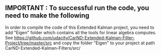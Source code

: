 ## IMPORTANT : To successful run the code, you need to make the following

In order to compile the code of this Extended Kalman project, you need to add "Eigen" folder which contains all the tools for linear algebra computes.
See https://github.com/udacity/CarND-Extended-Kalman-Filter-Project/tree/master/src and copy the folder "Eigen" to your project at path CarND-Extended-Kalman-Filters/src/
